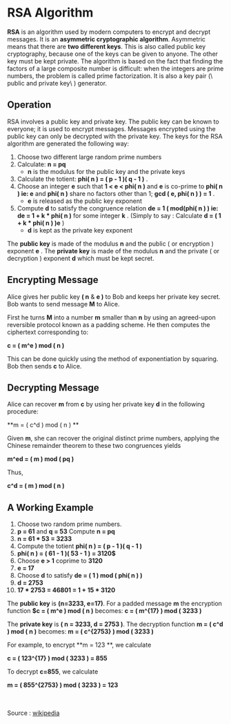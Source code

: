 # RSA Algorithm
**RSA** is an algorithm used by modern computers to encrypt and decrypt messages. It is an **asymmetric cryptographic algorithm**. Asymmetric means that there are **two different keys**. This is also called public key cryptography, because one of the keys can be given to anyone. The other key must be kept private. The algorithm is based on the fact that finding the factors of a large composite number is difficult: when the integers are prime numbers, the problem is called prime factorization. It is also a key pair (\ public and private key\ ) generator.
## Operation
RSA involves a public key and private key. The public key can be known to everyone; it is used to encrypt messages. Messages encrypted using the public key can only be decrypted with the private key. The keys for the RSA algorithm are generated the following way:
1. Choose two different large random prime numbers
1. Calculate: **n = pq**
    * **n** is the modulus for the public key and the private keys
1. Calculate the totient: **phi( n ) = ( p -  1 )( q - 1 )** .
1. Choose an integer **e** such that **1 < e < phi( n )** and **e** is co-prime to **phi( n ) ie: e** and **phi( n )** share no factors other than 1; **gcd ( e, phi( n ) ) = 1** .
    * **e** is released as the public key exponent
1. Compute **d** to satisfy the congruence relation **de = 1 ( mod(phi( n ) ) ie: de = 1 + k * phi( n )** for some integer **k** . (Simply to say : Calculate **d = ( 1 + k * phi( n ) )e** )
    * **d** is kept as the private key exponent

The **public key** is made of the modulus **n** and the public ( or encryption ) exponent **e** .
The **private key** is made of the modulus **n** and the private ( or decryption ) exponent **d** which must be kept secret.

## Encrypting Message
Alice gives her public key **( n** & **e )** to Bob and keeps her private key secret. Bob wants to send message **M** to Alice.

First he turns **M** into a number **m** smaller than **n** by using an agreed-upon reversible protocol known as a padding scheme. He then computes the ciphertext corresponding to:

**c = ( m^e ) mod ( n )**

This can be done quickly using the method of exponentiation by squaring. Bob then sends **c** to Alice.

## Decrypting Message
Alice can recover **m** from **c** by using her private key **d** in the following procedure:

**m = ( c^d ) mod ( n ) **

Given **m**, she can recover the original distinct prime numbers, applying the Chinese remainder theorem to these two congruences yields

**m^ed = ( m ) mod ( pq )**

Thus,

**c^d = ( m ) mod ( n )**

## A Working Example
1. Choose two random prime numbers.
2. **p = 61** and **q = 53** Compute **n = pq**
3. **n = 61 * 53 = 3233**
4. Compute the totient **phi( n ) = ( p - 1 )( q - 1 )**
5. **phi( n ) = ( 61 - 1 )( 53 - 1 ) = 3120$**
6. Choose **e > 1** coprime to **3120**
7. **e = 17**
8. Choose **d** to satisfy **de = ( 1 ) mod ( phi( n ) )**
9. **d = 2753**
10. **17 * 2753 = 46801 = 1 + 15 * 3120**

The **public key** is **(n=3233, e=17)**. For a padded message **m** the encryption function **$c = ( m^e ) mod ( n )** becomes: **c = ( m^{17} ) mod ( 3233 )**

The **private key** is **( n = 3233, d = 2753 )**. The decryption function **m = ( c^d ) mod ( n )** becomes: **m = ( c^{2753} ) mod ( 3233 )**

For example, to encrypt **m = 123 **, we calculate

**c = ( 123^{17} ) mod ( 3233 ) = 855** 

To decrypt **c=855**, we calculate

**m = ( 855^{2753} ) mod ( 3233 ) = 123**

<br><br>Source : [wikipedia](https://simple.wikipedia.org/wiki/RSA_algorithm)</br></br>

